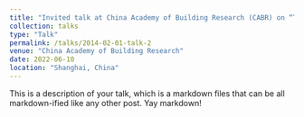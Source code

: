 ```yaml
---
title: "Invited talk at China Academy of Building Research (CABR) on “The Opportunities and Challenges of Reinforcement Learning for Smart Building Control”"
collection: talks
type: "Talk"
permalink: /talks/2014-02-01-talk-2
venue: "China Academy of Building Research"
date: 2022-06-10
location: "Shanghai, China"
---
```


This is a description of your talk, which is a markdown files that can be all markdown-ified like any other post. Yay markdown!
